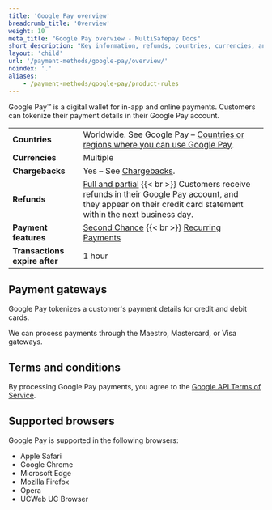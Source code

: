 ```yaml
---
title: 'Google Pay overview'
breadcrumb_title: 'Overview'
weight: 10
meta_title: "Google Pay overview - MultiSafepay Docs"
short_description: "Key information, refunds, countries, currencies, and features"
layout: 'child'
url: '/payment-methods/google-pay/overview/'
noindex: '.'
aliases:
    - /payment-methods/google-pay/product-rules
---
```

Google Pay™ is a digital wallet for in-app and online payments. Customers can tokenize their payment details in their Google Pay account.

|   |   |   |
|---|---|---|
| **Countries**  | Worldwide. See Google Pay – [Countries or regions where you can use Google Pay](https://support.google.com/pay/answer/9023773?hl=en#zippy=%2Cpay-online-or-in-apps).  | 
| **Currencies**  | Multiple  | 
| **Chargebacks**  | Yes – See [Chargebacks](/payments/chargebacks/). | 
| **Refunds** | [Full and partial](/refunds/full-partial/) {{< br >}} Customers receive refunds in their Google Pay account, and they appear on their credit card statement within the next business day.  |
| **Payment features**  | [Second Chance](/features/second-chance/) {{< br >}} [Recurring Payments](/features/recurring-payments/)  |
| **Transactions expire after** | 1 hour |

## Payment gateways

Google Pay tokenizes a customer's payment details for credit and debit cards.

We can process payments through the Maestro, Mastercard, or Visa gateways.

## Terms and conditions
By processing Google Pay payments, you agree to the [Google API Terms of Service](https://payments.developers.google.com/terms/sellertos).

## Supported browsers

Google Pay is supported in the following browsers:

- Apple Safari
- Google Chrome
- Microsoft Edge
- Mozilla Firefox
- Opera
- UCWeb UC Browser


